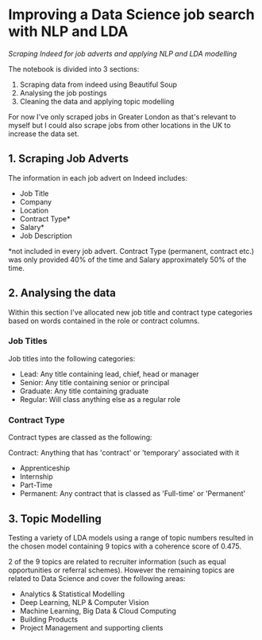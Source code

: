 # Improving a Data Science job search with NLP and LDA
*Scraping Indeed for job adverts and applying NLP and LDA modelling*

The notebook is divided into 3 sections:

1. Scraping data from indeed using Beautiful Soup
2. Analysing the job postings
3. Cleaning the data and applying topic modelling

For now I've only scraped jobs in Greater London as that's relevant to myself but I could also scrape jobs 
from other locations in the UK to increase the data set. 

## 1. Scraping Job Adverts

The information in each job advert on Indeed includes:

- Job Title <br/>
- Company <br/>
- Location <br/>
- Contract Type* <br/>
- Salary* <br/>
- Job Description <br/>

*not included in every job advert. Contract Type (permanent, contract etc.) was only provided 40% of the time and Salary approximately 50% of the time.

## 2. Analysing the data
Within this section I've allocated new job title and contract type categories based on words contained in the role or contract columns.

### Job Titles 
Job titles into the following categories:

- Lead: Any title containing lead, chief, head or manager <br/>
- Senior: Any title containing senior or principal <br/>
- Graduate: Any title containing graduate <br/>
- Regular: Will class anything else as a regular role <br/>

### Contract Type
Contract types are classed as the following:

Contract: Anything that has 'contract' or 'temporary' associated with it <br/>
- Apprenticeship <br/>
- Internship <br/>
- Part-Time
- Permanent: Any contract that is classed as 'Full-time' or 'Permanent' <br/>

## 3. Topic Modelling

Testing a variety of LDA models using a range of topic numbers resulted in the chosen model containing 9 topics with a coherence score
of 0.475.

2 of the 9 topics are related to recruiter information (such as equal opportunities or referral schemes). However the remaining topics are related to Data Science and cover the following areas:

- Analytics & Statistical Modelling
- Deep Learning, NLP & Computer Vision
- Machine Learning, Big Data & Cloud Computing
- Building Products
- Project Management and supporting clients

